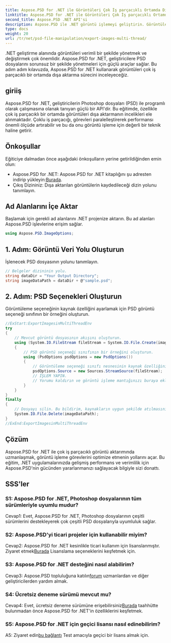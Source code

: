 ```yaml
---
title: Aspose.PSD for .NET ile Görüntüleri Çok İş parçacıklı Ortamda Dışa Aktarma
linktitle: Aspose.PSD for .NET ile Görüntüleri Çok İş parçacıklı Ortamda Dışa Aktarma
second_title: Aspose.PSD .NET API'si
description: Aspose.PSD ile .NET görüntü işlemeyi geliştirin. Görüntüleri çok iş parçacıklı bir ortamda dışa aktarın. Performansı ve verimliliği zahmetsizce artırın.
type: docs
weight: 20
url: /tr/net/psd-file-manipulation/export-images-multi-thread/
---
```

.NET geliştirme alanında görüntüleri verimli bir şekilde yönetmek ve değiştirmek çok önemlidir. Aspose.PSD for .NET, geliştiricilere PSD dosyalarını sorunsuz bir şekilde yönetmeleri için güçlü araçlar sağlar. Bu adım adım kılavuzda, Aspose.PSD for .NET kullanarak görüntüleri çok iş parçacıklı bir ortamda dışa aktarma sürecini inceleyeceğiz.
## giriiş
Aspose.PSD for .NET, geliştiricilerin Photoshop dosyaları (PSD) ile programlı olarak çalışmasına olanak tanıyan güçlü bir API'dir. Bu eğitimde, özellikle çok iş parçacıklı bir ortamda görüntüleri dışa aktarmanın incelikleri ele alınmaktadır. Çoklu iş parçacığı, görevleri paralelleştirerek performansı önemli ölçüde artırabilir ve bu da onu görüntü işleme için değerli bir teknik haline getirir.
## Önkoşullar
Eğiticiye dalmadan önce aşağıdaki önkoşulların yerine getirildiğinden emin olun:
-  Aspose.PSD for .NET: Aspose.PSD for .NET kitaplığını şu adresten indirip yükleyin:[Burada](https://releases.aspose.com/psd/net/).
- Çıkış Dizininiz: Dışa aktarılan görüntülerin kaydedileceği dizin yolunu tanımlayın.
## Ad Alanlarını İçe Aktar
Başlamak için gerekli ad alanlarını .NET projenize aktarın. Bu ad alanları Aspose.PSD işlevlerine erişim sağlar.
```csharp
using Aspose.PSD.ImageOptions;

```
## 1. Adım: Görüntü Veri Yolu Oluşturun
İşlenecek PSD dosyasının yolunu tanımlayın.
```csharp
// Belgeler dizininin yolu.
string dataDir = "Your Output Directory";
string imageDataPath = dataDir + @"sample.psd";
```
## 2. Adım: PSD Seçenekleri Oluşturun
Görüntüleme seçeneğinin kaynak özelliğini ayarlamak için PSD görüntü seçeneği sınıfının bir örneğini oluşturun.
```csharp
//ExStart:ExportImagesinMultiThreadEnv
try
{
    // Mevcut görüntü dosyasının akışını oluşturun.
    using (System.IO.FileStream fileStream = System.IO.File.Create(imageDataPath))
    {
        // PSD görüntü seçeneği sınıfının bir örneğini oluşturun.
        using (PsdOptions psdOptions = new PsdOptions())
        {
            // Görüntüleme seçeneği sınıfı nesnesinin kaynak özelliğini ayarlayın.
            psdOptions.Source = new Sources.StreamSource(fileStream);
            // İŞLEM YAPIN.
            // Yorumu kaldırın ve görüntü işleme mantığınızı buraya ekleyin.
        }
    }
}
finally
{
    // Dosyayı silin. Bu bildirim, kaynakların uygun şekilde atılmasını sağlamak için son blokta yer almaktadır.
    System.IO.File.Delete(imageDataPath);
}
//ExEnd:ExportImagesinMultiThreadEnv
```
## Çözüm
Aspose.PSD for .NET ile çok iş parçacıklı görüntü aktarımında uzmanlaşmak, görüntü işleme görevlerini optimize etmenin yollarını açar. Bu eğitim, .NET uygulamalarınızda gelişmiş performans ve verimlilik için Aspose.PSD'nin gücünden yararlanmanızı sağlayacak bilgiyle sizi donattı.

## SSS'ler

### S1: Aspose.PSD for .NET, Photoshop dosyalarının tüm sürümleriyle uyumlu mudur?

Cevap1: Evet, Aspose.PSD for .NET, Photoshop dosyalarının çeşitli sürümlerini destekleyerek çok çeşitli PSD dosyalarıyla uyumluluk sağlar.

### S2: Aspose.PSD'yi ticari projeler için kullanabilir miyim?

 Cevap2: Aspose.PSD for .NET kesinlikle ticari kullanım için lisanslanmıştır. Ziyaret etmek[Burada](https://purchase.aspose.com/buy) Lisanslama seçeneklerini keşfetmek için.

### S3: Aspose.PSD for .NET desteğini nasıl alabilirim?

 Cevap3: Aspose.PSD topluluğuna katılın[forum](https://forum.aspose.com/c/psd/34) uzmanlardan ve diğer geliştiricilerden yardım almak.

### S4: Ücretsiz deneme sürümü mevcut mu?

 Cevap4: Evet, ücretsiz deneme sürümüne erişebilirsiniz[Burada](https://releases.aspose.com/) taahhütte bulunmadan önce Aspose.PSD for .NET'in özelliklerini keşfetmek.

### S5: Aspose.PSD for .NET için geçici lisansı nasıl edinebilirim?

 A5: Ziyaret edin[bu bağlantı](https://purchase.aspose.com/temporary-license/) Test amacıyla geçici bir lisans almak için.
